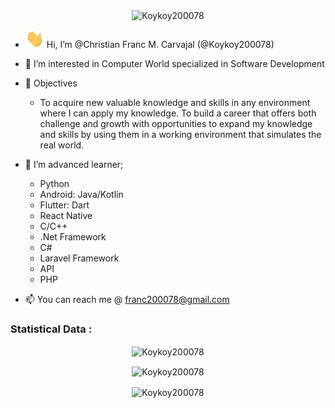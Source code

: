 <p align="center"><img align="center"
    src="https://github-readme-stats.vercel.app/api/top-langs?username=Koykoy200078&show_icons=true&locale=en&bg_color=0d1117&text_color=ffffff&layout=compact"
    alt="Koykoy200078" 
    bg_color=#808080/>
 </p> 
    
-  <img src="https://github.com/ABSphreak/ABSphreak/blob/master/gifs/Hi.gif" width="30"> Hi, I’m @Christian Franc M. Carvajal (@Koykoy200078)
- 👀 I’m interested in Computer World specialized in Software Development
- 📑 Objectives
  - To acquire new valuable knowledge and skills in any environment where I can apply my knowledge. To build a career that offers both challenge and growth with opportunities to expand my knowledge and skills by using them in a working environment that simulates the real world.
- 🌱 I’m advanced learner;
  - Python 
  - Android: Java/Kotlin
  - Flutter: Dart
  - React Native
  - C/C++
  - .Net Framework
  - C#
  - Laravel Framework
  - API
  - PHP
 
  
- 📫 You can reach me @ franc200078@gmail.com

<h3>Statistical Data :</h3>
<div align="center">
<p><img align="center" src="https://visitor-badge.laobi.icu/badge?page_id=Koykoy200078&style=flat-square&color=0088cc" alt="Koykoy200078"/></p> 
<p><img align="center" src="https://github-readme-streak-stats.herokuapp.com/?user=Koykoy200078&theme=radical" alt="Koykoy200078"/></p>
<p><img align="center" src="https://github-readme-stats.vercel.app/api?username=Koykoy200078&show_icons=true&locale=en&bg_color=0d1117&text_color=ffffff&repo=convoychat"
    alt="Koykoy200078" /></p>
</div>
